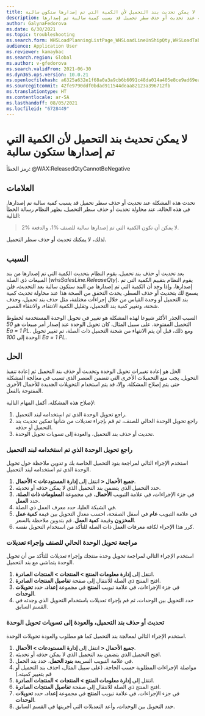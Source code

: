```yaml
---
title: لا يمكن تحديث بند التحميل لأن الكمية التي تم إصدارها ستكون سالبة
description: تحدث هذه المشكلة عند تحديث أو حذف سطر تحميل قد يسبب كمية سالبة تم إصدارها.
author: GalynaFedorova
ms.date: 6/30/2021
ms.topic: troubleshooting
ms.search.form: WHSLoadPlanningListPage_WHSLoadLineUnShipQty,WHSLoadTable_WHSLoadLineUnShipQty,WHSLoadPlanningWorkbench_WHSLoadLineUnShipQty,WHSShipmentDetails_WHSLoadLineUnShipQty,WHSLoadPlanningListPage_DeleteButtonLoadLine,WHSLoadTable_DeleteButtonLoadLine,WHSLoadPlanningWorkbench_DeleteButtonLoadLine,WHSShipmentDetails_DeleteButtonShipment
audience: Application User
ms.reviewer: kamaybac
ms.search.region: Global
ms.author: v-gfedorova
ms.search.validFrom: 2021-06-30
ms.dyn365.ops.version: 10.0.21
ms.openlocfilehash: a6325a632e1f68a0a3a9cb6b6091c48da014a405e8ce9ad69ea841f5cceb216f
ms.sourcegitcommit: 42fe9790ddf0bdad911544deaa82123a396712fb
ms.translationtype: HT
ms.contentlocale: ar-SA
ms.lasthandoff: 08/05/2021
ms.locfileid: "6728449"
---
```

# <a name="cant-update-a-load-line-because-the-released-quantity-would-be-negative"></a>لا يمكن تحديث بند التحميل لأن الكمية التي تم إصدارها ستكون سالبة

رمز الخطأ: @WAX:ReleasedQtyCannotBeNegative

## <a name="symptoms"></a>العلامات

تحدث هذه المشكلة عند تحديث أو حذف سطر تحميل قد يسبب كمية سالبة تم إصدارها. في هذه الحالة، عند محاولة تحديث أو حذف سطر التحميل، يظهر النظام رسالة الخطأ التالية:

> لا يمكن أن تكون الكمية التي تم إصدارها سالبة للصنف %1، والدفعة %2.

لذلك، لا يمكنك تحديث أو حذف سطر التحميل.

## <a name="cause"></a>السبب

بعد تحديث أو حذف بند تحميل، يقوم النظام بتحديث الكمية التي تم إصدارها من بند المبيعات ذي الصلة (*whsSalesLine.ReleaseQty*). يقوم النظام بتقييم الكمية التي تم إصدارها، وإذا وجد أن الكمية التي تم إصدارها من البند ستكون سالبة بعد التحديث، فلن يسمح لك بتحديث أو حذف السطر. يحدث التحقق من الصحة هذا عند محاولة تحديث كمية بند التحميل أو وحدة القياس من خلال إجراءات مختلفة، مثل حذف بند تحميل، وحذف شحنة، وتغيير كمية بند التحميل، وتقليل الكمية الانتقاء، والانتقاء القصير.

السبب الجذر الأكثر شيوعا لهذه المشكلة هو تغيير في تحويل الوحدة المستخدمة لخطوط التحميل المفتوحة. على سبيل المثال، كان تحويل الوحدة عند إصدار أمر مبيعات هو *50 Ea = 1 PL*. ومع ذلك، قبل أن يتم الانتهاء من شحنة التحميل ذات الصلة، تم تغيير تحويل الوحدة إلى *100 Ea = 1 PL*.

## <a name="resolution"></a>الحل

الحل هو إعادة تغييرات تحويل الوحدة وتحديث أو حذف بند التحميل ثم إعادة تنفيذ التحويل. يجب منع التحميلات الأخرى التي تتضمن العنصر الذي تسبب في معالجة المشكلة حتى يتم إصلاح المشكلة. وإلا، قد يتم استخدام التحويلات الجديدة للأحمال الأخرى المفتوحة بالفعل.

لإصلاح هذه المشكلة، أكمل المهام التالية:

1. راجع تحويل الوحدة الذي تم استخدامه لبند التحميل.
2. راجع تحويل الوحدة الحالي للصنف، ثم قم بإجراء تعديلات من شأنها تمكين تحديث بند التحميل أو حذفه.
3. تحديث أو حذف بند التحميل، والعودة إلى تسويات تحويل الوحدة.

### <a name="review-the-unit-conversion-that-was-used-for-the-load-line"></a>راجع تحويل الوحدة الذي تم استخدامه لبند التحميل

استخدم الإجراء التالي لمراجعة بنود التحميل الخاصة بك و تدوين ملاحظة حول تحويل الوحدة الذي تم استخدامه لبند التحميل.

1. انتقل إلى **إدارة المستودعات \> الأحمال‏‎ \> جميع الأحمال‏‎**.
1. حدد التحميل الذي يتضمن بند التحميل الذي لا يمكن حذفه أو تحديثه.
1. في جزء الإجراءات، في علامة التبويب **الأحمال**، في مجموعة **المعلومات ذات الصلة**، حدد **العمل**.
1. في الشبكة العليا، حدد معرف العمل ذي الصلة.
1. في علامة التبويب **عام** في أسفل الصفحة، احسب معدل التحويل بين قيمة **كمية عمل المخزون** وقيمة **كمية العمل**. قم بتدوين ملاحظة بالسعر.
1. كرر هذا الإجراء لكافة معرفات العمل ذات الصلة للتأكد من استخدام التحويل نفسه.

### <a name="review-the-current-unit-conversion-for-the-item-and-make-adjustments"></a>مراجعة تحويل الوحدة الحالي للصنف وإجراء تعديلات

استخدم الإجراء التالي لمراجعة تحويل وحدة منتجك وإجراء تعديلات للتأكد من أن تحويل الوحدة يتماشى مع بند التحميل.

1. انتقل إلى **إدارة معلومات المنتج‬ \> المنتجات \> المنتجات الصادرة**.
1. افتح المنتج ذي الصلة للانتقال إلى صفحة **تفاصيل المنتجات الصادرة**.
1. في جزء الإجراءات، في علامة تبويب **المنتج** في مجموعة **إعداد‬**، حدد **تحويلات الوحدات**.
1. حدد التحويل بين الوحدات، ثم قم بإجراء تعديلات باستخدام التحويل الذي وجدته في القسم السابق.

### <a name="update-or-delete-the-load-line-and-revert-the-unit-conversion-adjustments"></a>تحديث أو حذف بند التحميل، والعودة إلى تسويات تحويل الوحدة

استخدم الإجراء التالي لمعالجة بند التحميل كما هو مطلوب والعودة تحويلات الوحدة.

1. انتقل إلى **إدارة المستودعات \> الأحمال‏‎ \> جميع الأحمال‏‎**.
1. افتح التحميل الذي يتضمن بند التحميل الذي لا يمكن حذفه أو تحديثه.
1. في علامة التبويب السريعة **بنود الحمل**، حدد بند الحمل.
1. مواصلة الإجراءات المطلوبة حسب الحاجة. (على سبيل المثال، احذف بند التحميل أو قم بتغيير كميته.)
1. انتقل إلى **إدارة معلومات المنتج‬ \> المنتجات \> المنتجات الصادرة**.
1. افتح المنتج ذي الصلة للانتقال إلى صفحة **تفاصيل المنتجات الصادرة**.
1. في جزء الإجراءات، في علامة تبويب **المنتج** في مجموعة **إعداد‬**، حدد **تحويلات الوحدات**.
1. حدد التحويل بين الوحدات، وأعد التعديلات التي أجريتها في القسم السابق.
